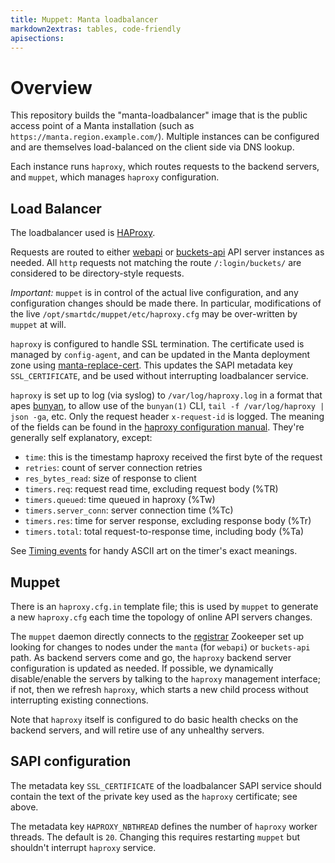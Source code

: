 ```yaml
---
title: Muppet: Manta loadbalancer
markdown2extras: tables, code-friendly
apisections:
---
```

<!--
    This Source Code Form is subject to the terms of the Mozilla Public
    License, v. 2.0. If a copy of the MPL was not distributed with this
    file, You can obtain one at http://mozilla.org/MPL/2.0/.
-->

<!--
    Copyright 2019 Joyent, Inc.
-->

# Overview

This repository builds the "manta-loadbalancer" image that is the public access
point of a Manta installation (such as `https://manta.region.example.com/`).
Multiple instances can be configured and are themselves load-balanced on the
client side via DNS lookup.

Each instance runs `haproxy`, which routes requests to the backend servers,
and `muppet`, which manages `haproxy` configuration.

## Load Balancer

The loadbalancer used is [HAProxy](http://www.haproxy.org/).

Requests are routed to either [webapi](https://github.com/joyent/manta-muskie/)
or [buckets-api](https://github.com/joyent/manta-buckets-api) API server
instances as needed.  All `http` requests not matching the route
`/:login/buckets/` are considered to be directory-style requests.

*Important:* `muppet` is in control of the actual live configuration, and any
configuration changes should be made there. In particular, modifications of the
live `/opt/smartdc/muppet/etc/haproxy.cfg` may be over-written by `muppet` at
will.

`haproxy` is configured to handle SSL termination. The certificate used is
managed by `config-agent`, and can be updated in the Manta deployment zone using
[manta-replace-cert](https://github.com/joyent/sdc-manta/blob/master/cmd/manta-replace-cert.js).
This updates the SAPI metadata key `SSL_CERTIFICATE`, and be used without
interrupting loadbalancer service.

`haproxy` is set up to log (via syslog) to `/var/log/haproxy.log` in a format
that apes [bunyan](https://github.com/trentm/node-bunyan), to allow use of the
`bunyan(1)` CLI, `tail -f /var/log/haproxy | json -ga`, etc. Only the request
header `x-request-id` is logged. The meaning of the fields can be found in the
[haproxy configuration
manual](https://cbonte.github.io/haproxy-dconv/2.0/configuration.html). They're
generally self explanatory, except:

 - `time`: this is the timestamp haproxy received the first byte of the request
 - `retries`: count of server connection retries
 - `res_bytes_read`: size of response to client
 - `timers.req`: request read time, excluding request body (%TR)
 - `timers.queued`: time queued in haproxy (%Tw)
 - `timers.server_conn`: server connection time (%Tc)
 - `timers.res`: time for server response, excluding response body (%Tr)
 - `timers.total`: total request-to-response time, including body (%Ta)

See [Timing
events](https://cbonte.github.io/haproxy-dconv/2.0/configuration.html#8.4) for
handy ASCII art on the timer's exact meanings.

## Muppet

There is an `haproxy.cfg.in` template file; this is used by `muppet` to generate
a new `haproxy.cfg` each time the topology of online API servers changes.

The `muppet` daemon directly connects to the
[registrar](https://github.com/joyent/registrar) Zookeeper set up looking for
changes to nodes under the `manta` (for `webapi`) or `buckets-api` path.  As
backend servers come and go, the `haproxy` backend server configuration is
updated as needed. If possible, we dynamically disable/enable the servers by
talking to the `haproxy` management interface; if not, then we refresh
`haproxy`, which starts a new child process without interrupting existing
connections.

Note that `haproxy` itself is configured to do basic health checks on the
backend servers, and will retire use of any unhealthy servers.

## SAPI configuration

The metadata key `SSL_CERTIFICATE` of the loadbalancer SAPI service should
contain the text of the private key used as the `haproxy` certificate; see
above.

The metadata key `HAPROXY_NBTHREAD` defines the number of `haproxy` worker
threads. The default is `20`. Changing this requires restarting `muppet` but
shouldn't interrupt `haproxy` service.
